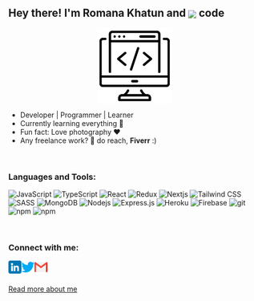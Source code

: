 ## Hey there! I'm Romana Khatun and <img align="center" src="https://img.icons8.com/external-kmg-design-flat-kmg-design/32/000000/external-love-valentines-day-kmg-design-flat-kmg-design-1.png"/> code


<p align="center"><img align="center" width="150" height="150" src="/assets/coding.png"></p>

- Developer | Programmer | Learner
- Currently learning everything 🤣
- Fun fact: Love photography ❤️
- Any freelance work? 💼 do reach, <strong>Fiverr</strong> :)
<br />

### Languages and Tools:

<p>
  <img alt="JavaScript" src="https://img.shields.io/badge/-JavaScript-F7DF1E?style=flat-square&logo=JavaScript&logoColor=white" />
  <img alt="TypeScript" src="https://img.shields.io/badge/-TypeScript-007ACC?style=flat-square&logo=typescript&logoColor=white" />
  <img alt="React" src="https://img.shields.io/badge/-React-45b8d8?style=flat-square&logo=react&logoColor=white" />
  <img alt="Redux" src="https://img.shields.io/badge/-Redux-764ABC?style=flat-square&logo=redux&logoColor=white" />
  <img alt="Nextjs" src="https://img.shields.io/badge/-Next.js-45b8d8?style=flat-square&logo=next.js&logoColor=white" />
  <img alt="Tailwind CSS" src="https://img.shields.io/badge/Tailwind_CSS-38B2AC?style=flat-square&logo=tailwind-css&logoColor=white" />
  <img alt="SASS" src="https://img.shields.io/badge/-Sass-CC6699?style=flat-square&logo=sass&logoColor=white" />
  <img alt="MongoDB" src="https://img.shields.io/badge/-MongoDB-13aa52?style=flat-square&logo=mongodb&logoColor=white" />
  <img alt="Nodejs" src="https://img.shields.io/badge/-Nodejs-43853d?style=flat-square&logo=Node.js&logoColor=white" />
  <img alt="Express.js" src="https://img.shields.io/badge/-Express.js-000000?style=flat-square&logo=express&logoColor=white" />
  <img alt="Heroku" src="https://img.shields.io/badge/-Heroku-430098?style=flat-square&logo=heroku&logoColor=white" />
  <img alt="Firebase" src="https://img.shields.io/badge/-Firebase-FFA611?style=flat-square&logo=Firebase&logoColor=white" />
  <img alt="git" src="https://img.shields.io/badge/-Git-F05032?style=flat-square&logo=git&logoColor=white" />
  <img alt="npm" src="https://img.shields.io/badge/-NPM-CB3837?style=flat-square&logo=npm&logoColor=white" />
  <img alt="npm" src="https://img.shields.io/badge/-Visual_Studio_Code-0078D4?style=flat-square&logo=visual%20studio%20code&logoColor=white" />
</p>
<br />

### Connect with me:  

<p>
<a href="https://www.linkedin.com/in/romanakhatun">
  <img align="left" alt="Romana Khatun | LinkedIn" width="26px" src="/assets/linkedin.png">
</a>

<a href="https://twitter.com/msromanakhatun">
  <img align="left" alt="Romana Khatun | Twitter" width="26px" src="/assets/twitter.png">
</a>

<a href="mailto:romanakhatun2004@gmail.com">
  <img align="left" alt="Romana Khatun | Gmail" width="26px" src="/assets/gmail.png" />
</a>
</p>
<br />
<br/>

[Read more about me](https://romana-khatun.web.app)

